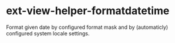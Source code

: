 # ext-view-helper-formatdatetime
Format given date by configured format mask and by (automaticly) configured system locale settings.
